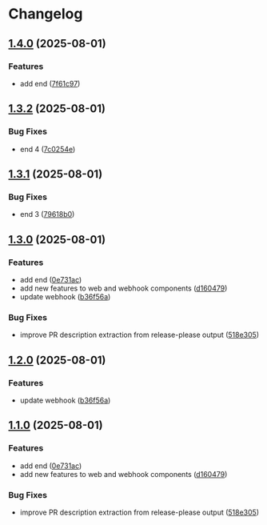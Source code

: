 # Changelog

## [1.4.0](https://github.com/thanadolps/rps/compare/webhook/v1.3.2...webhook/v1.4.0) (2025-08-01)


### Features

* add end ([7f61c97](https://github.com/thanadolps/rps/commit/7f61c97169248351eee3ccd94ebb56e7a6fe2ec4))

## [1.3.2](https://github.com/thanadolps/rps/compare/webhook/v1.3.1...webhook/v1.3.2) (2025-08-01)


### Bug Fixes

* end 4 ([7c0254e](https://github.com/thanadolps/rps/commit/7c0254e8319d3883f5d2367769255d318ea7d47a))

## [1.3.1](https://github.com/thanadolps/rps/compare/webhook/v1.3.0...webhook/v1.3.1) (2025-08-01)


### Bug Fixes

* end 3 ([79618b0](https://github.com/thanadolps/rps/commit/79618b0948c021acab42c3f03d5a325ff179983b))

## [1.3.0](https://github.com/thanadolps/rps/compare/webhook/v1.2.0...webhook/v1.3.0) (2025-08-01)


### Features

* add end ([0e731ac](https://github.com/thanadolps/rps/commit/0e731ace10e505b3e3046f61cc37100bb378b9c5))
* add new features to web and webhook components ([d160479](https://github.com/thanadolps/rps/commit/d160479b6426d5c4d1f24f025012b063f39887b7))
* update webhook ([b36f56a](https://github.com/thanadolps/rps/commit/b36f56a60fb1fe0db33bef11927871cf98ac745d))


### Bug Fixes

* improve PR description extraction from release-please output ([518e305](https://github.com/thanadolps/rps/commit/518e305fbce20d07ac4d355f9179fd3e5feee070))

## [1.2.0](https://github.com/thanadolps/rps/compare/v1.1.0...v1.2.0) (2025-08-01)


### Features

* update webhook ([b36f56a](https://github.com/thanadolps/rps/commit/b36f56a60fb1fe0db33bef11927871cf98ac745d))

## [1.1.0](https://github.com/thanadolps/rps/compare/v1.0.0...v1.1.0) (2025-08-01)


### Features

* add end ([0e731ac](https://github.com/thanadolps/rps/commit/0e731ace10e505b3e3046f61cc37100bb378b9c5))
* add new features to web and webhook components ([d160479](https://github.com/thanadolps/rps/commit/d160479b6426d5c4d1f24f025012b063f39887b7))


### Bug Fixes

* improve PR description extraction from release-please output ([518e305](https://github.com/thanadolps/rps/commit/518e305fbce20d07ac4d355f9179fd3e5feee070))
